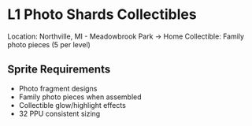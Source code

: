 # L1 Photo Shards Collectibles

Location: Northville, MI - Meadowbrook Park → Home
Collectible: Family photo pieces (5 per level)

## Sprite Requirements
- Photo fragment designs
- Family photo pieces when assembled
- Collectible glow/highlight effects
- 32 PPU consistent sizing